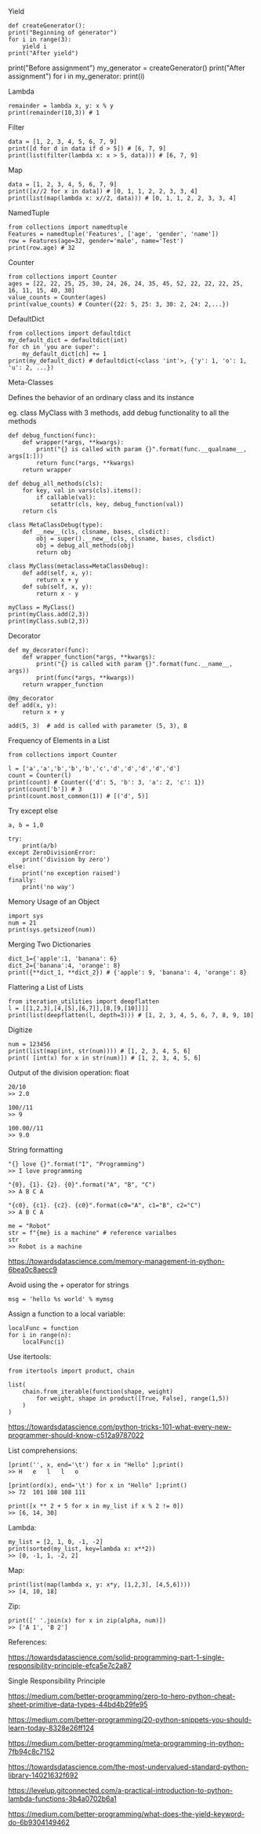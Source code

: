 Yield

    def createGenerator():
    print("Beginning of generator")
    for i in range(3):
        yield i
    print("After yield")

print("Before assignment")
my_generator = createGenerator()
print("After assignment")
for i in my_generator:
    print(i)


Lambda

    remainder = lambda x, y: x % y
    print(remainder(10,3)) # 1

Filter

    data = [1, 2, 3, 4, 5, 6, 7, 9]
    print([d for d in data if d > 5]) # [6, 7, 9]
    print(list(filter(lambda x: x > 5, data))) # [6, 7, 9]

Map

    data = [1, 2, 3, 4, 5, 6, 7, 9]
    print([x//2 for x in data]) # [0, 1, 1, 2, 2, 3, 3, 4]
    print(list(map(lambda x: x//2, data))) # [0, 1, 1, 2, 2, 3, 3, 4]

NamedTuple

    from collections import namedtuple
    Features = namedtuple('Features', ['age', 'gender', 'name'])
    row = Features(age=32, gender='male', name='Test')
    print(row.age) # 32

Counter

    from collections import Counter
    ages = [22, 22, 25, 25, 30, 24, 26, 24, 35, 45, 52, 22, 22, 22, 25, 16, 11, 15, 40, 30]
    value_counts = Counter(ages)
    print(value_counts) # Counter({22: 5, 25: 3, 30: 2, 24: 2,...})

DefaultDict

    from collections import defaultdict
    my_default_dict = defaultdict(int)
    for ch in 'you are super':
        my_default_dict[ch] += 1
    print(my_default_dict) # defaultdict(<class 'int'>, {'y': 1, 'o': 1, 'u': 2, ...})


Meta-Classes

Defines the behavior of an ordinary class and its instance

eg. class MyClass with 3 methods, add debug functionality to all the methods 

    def debug_function(func):
        def wrapper(*args, **kwargs):
            print("{} is called with param {}".format(func.__qualname__, args[1:]))
            return func(*args, **kwargs)
        return wrapper

    def debug_all_methods(cls):
        for key, val in vars(cls).items():
            if callable(val):
                setattr(cls, key, debug_function(val))
        return cls

    class MetaClassDebug(type):
        def __new__(cls, clsname, bases, clsdict):
            obj = super().__new__(cls, clsname, bases, clsdict)
            obj = debug_all_methods(obj)
            return obj

    class MyClass(metaclass=MetaClassDebug):
        def add(self, x, y):
            return x + y
        def sub(self, x, y):
            return x - y

    myClass = MyClass()
    print(myClass.add(2,3))
    print(myClass.sub(2,3))


Decorator

    def my_decorator(func):
        def wrapper_function(*args, **kwargs):
            print("{} is called with param {}".format(func.__name__, args))
            print(func(*args, **kwargs))
        return wrapper_function

    @my_decorator
    def add(x, y):
        return x + y

    add(5, 3)  # add is called with parameter (5, 3), 8

    



Frequency of Elements in a List

    from collections import Counter

    l = ['a','a','b','b','b','c','d','d','d','d','d']
    count = Counter(l)
    print(count) # Counter({'d': 5, 'b': 3, 'a': 2, 'c': 1})
    print(count['b']) # 3
    print(count.most_common(1)) # [('d', 5)]

Try except else

    a, b = 1,0

    try:
        print(a/b)
    except ZeroDivisionError:
        print('division by zero')
    else:
        print('no exception raised')
    finally:
        print('no way')

Memory Usage of an Object

    import sys
    num = 21
    print(sys.getsizeof(num))

Merging Two Dictionaries

    dict_1={'apple':1, 'banana': 6}
    dict_2={'banana':4, 'orange': 8}
    print({**dict_1, **dict_2}) # {'apple': 9, 'banana': 4, 'orange': 8}

Flattering a List of Lists

    from iteration_utilities import deepflatten
    l = [[1,2,3],[4,[5],[6,7]],[8,[9,[10]]]]
    print(list(deepflatten(l, depth=3))) # [1, 2, 3, 4, 5, 6, 7, 8, 9, 10]

Digitize

    num = 123456
    print(list(map(int, str(num)))) # [1, 2, 3, 4, 5, 6]
    print( [int(x) for x in str(num)]) # [1, 2, 3, 4, 5, 6]


Output of the division operation: float

    20/10
    >> 2.0

    100//11
    >> 9

    100.00//11
    >> 9.0

String formatting

    "{} love {}".format("I", "Programming")
    >> I love programming

    "{0}, {1}. {2}. {0}".format("A", "B", "C")
    >> A B C A

    "{c0}, {c1}. {c2}. {c0}".format(c0="A", c1="B", c2="C")
    >> A B C A

    me = "Robot" 
    str = f"{me} is a machine" # reference varialbes 
    str
    >> Robot is a machine

https://towardsdatascience.com/memory-management-in-python-6bea0c8aecc9

Avoid using the + operator for strings

    msg = 'hello %s world' % mymsg

Assign a function to a local variable:

    localFunc = function
    for i in range(n):
        localFunc(i)

Use itertools:

    from itertools import product, chain

    list(
        chain.from_iterable(function(shape, weight)
            for weight, shape in product([True, False], range(1,5))
        )
    )
https://towardsdatascience.com/python-tricks-101-what-every-new-programmer-should-know-c512a9787022

List comprehensions:

    [print('', x, end='\t') for x in "Hello" ];print()
    >> H   e   l   l   o

    [print(ord(x), end='\t') for x in "Hello" ];print()
    >> 72  101 108 108 111

    print([x ** 2 + 5 for x in my_list if x % 2 != 0])
    >> [6, 14, 30]

Lambda:

    my_list = [2, 1, 0, -1, -2]
    print(sorted(my_list, key=lambda x: x**2))
    >> [0, -1, 1, -2, 2]

Map:

    print(list(map(lambda x, y: x*y, [1,2,3], [4,5,6])))
    >> [4, 10, 18]

Zip:

    print([' '.join(x) for x in zip(alpha, num)])
    >> ['A 1', 'B 2']

References:
    
https://towardsdatascience.com/solid-programming-part-1-single-responsibility-principle-efca5e7c2a87

Single Responsibility Principle


https://medium.com/better-programming/zero-to-hero-python-cheat-sheet-primitive-data-types-44bd4b29fe95

https://medium.com/better-programming/20-python-snippets-you-should-learn-today-8328e26ff124

https://medium.com/better-programming/meta-programming-in-python-7fb94c8c7152

https://towardsdatascience.com/the-most-undervalued-standard-python-library-14021632f692

https://levelup.gitconnected.com/a-practical-introduction-to-python-lambda-functions-3b4a0702b6a1

https://medium.com/better-programming/what-does-the-yield-keyword-do-6b9304149462
